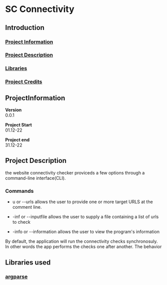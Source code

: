 # SC Connectivity


##  Introduction
### [Project Information](#ProjectInformation)<br>
### [Project Description](#ProjecDescription)<br>




### [Libraries](#libraries)<br>
### [Project Credits](#ProjectCredits)

##  ProjectInformation

**Version**<br>
0.0.1

**Project Start**<br>
01.12-22

**Project end**<br>
31.12-22

##  Project Description
the website connectivity checker proviceds a few options through a command-line interface(CLI). 

###   Commands

- u or --urls allows the user to provide one or more target URLS at the comment line.

- -inf or --inputfile allows the user to supply a file containing a list of urls to check

- -info or --information allows the user to view the program's information 

By default, the application will run the connectivity checks synchronosuly. In other words the app performs the checks one after another. The behavior

##  Libraries used

### [argparse]()